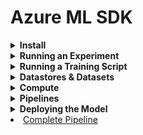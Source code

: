 # Azure ML SDK

<div style="width:1000px;margin:auto">
<details><summary><b>Install</b></summary>
<pre><code class="python language-python">!pip install --upgrade "azureml-sdk[notebooks,azureml-widgets,automl,explain]"

import azure.core
print(f"azure version {azure.core.VERSION}")
</code></pre>
</details></details>

<details><summary><b>Running an Experiment</b></summary><ul>
<li><details><summary><b>Connecting to Your Workspace</b></summary>
This is based on a json file in your configuration, where you save your subscription details.
<pre><code class="python language-python">from azureml.core import Workspace

ws = Workspace.from_config()
print(ws.name, "Workspace loaded")
</code></pre>
</details></li>
<li><details><summary><b>Running an Experiment & Viewing Results</b></summary>
<pre><code class="python language-python">from azureml.core import Experiment
import pandas as pd
import matplotlib.pyplot as plt
%matplotlib inline

# Create an Azure ML experiment in your workspace.
experiment = Experiment(workspace=ws, name="diabetes-experiment")

# Start logging data from the experiment.
run = experiment.start_logging()
print("Starting epxeriment:", experiment.name)

# Load the data from a local file.
data = pd.read_csv("data/diabetes.csv")
</code></pre>
<pre><code class="python language-python">##### Example of logging a number.
# Count the rows and log the result.
row_count = (len(data))
run.log('observations', row_count)
print(f"Analysing {row_count} rows of data.")
</code></pre>
<pre><code class="python language-python">##### Example of logging an image.
# Plot and log the count of diabetic vs non-diabetic patients.
diabetic_counts = data['Diabetic'].value_counts()

fig = plt.figure(figsize=(6, 6))
ax  = fig.gca()
diabetic_counts.plot.bar(ax=ax)
ax.set_title("Patients with Diabetes")
ax.set_xlabel("Diagnosis")
ax.set_ylabel("Patients")
plt.show()

run.log_image(name='label distribution', plot=fig)
</code></pre>
<pre><code class="python language-python">#### Example of logging a list.
# Log distinct pregancy counts.
pregnancies = data.Pregnancies.unique()
run.log_list("pregnancy categories", pregnancies)
</code></pre>
<pre><code class="python language-python">##### Example of logging a number.
# Count the rows and log the result.
row_count = (len(data))
run.log('observations', row_count)
print(f"Analysing {row_count} rows of data.")
</code></pre>
<pre><code class="python language-python">#### Example of logging a summary statistics for numeric columns.
med_columns = ["PlasmaGlucose", "DiastolicBloodPressure"]
summary_stats = data[med_columns].describe().to_dict()
for col in summary_stats:
    keys   = list(summary_stats[col].keys())
    values = list(summary_stats[col].values())
    for index in range(len(keys)):
        run.log_row(col, stat=keys[index], value=values[index])
</code></pre>
<pre><code class="python language-python"># save a sample of the data and upload it to the experiment output.
data.sample(100).to_csv("sample.csv", index=False, header=True)
run.upload_file(name="outputs/sample.csv", path_or_stream="./sample.csv")

# Complete the run
run.complete()
</code></pre>
<pre><code class="python language-python">########## View experiemnt results.
import json

# Get run details.
details = run.get_details()
print(details)

# Get logged metrics
metrics = run.get_metrics()
print(json.dumps(metrics, indent=2))

# Get output files.
files = run.get_file_names()
print(json.dumps(files, indent=2))
</code></pre>
<pre><code class="python language-python">### Get the details of the run experiment while it's running or when it's finished.
from azureml.widgets import RunDetails

RunDetails(run).show()
</code></pre>
</details></li>
<li><details><summary><b>Running an Experiment Script</b></summary>
<pre><code class="python language-python"># Here we try to run an experiment from a python script

import os, shutil

# Create a folder for the experiment files.
folder_name = "diabetes-experiment-files"
experiment_folder = "./" + folder_name
os.makedirs(folder_name, exist_ok=True)

# Copy the data file into the experiment folder.
shutil.copy("data/diabetes.csv", os.path.join(folder_name, "diabetes.csv"))
</code></pre>
<pre><code class="python language-python">%%writefile $folder_name/diabetes_experiment.py
from azureml.core import Run
import pandas as pd
import os

# Get the experiment run context.
run = Run.get_context()

# Load the diabetes dataset.
data = pd.read_csv("diabetes.csv")

# County the rows and log the results.
row_count = (len(data))
run.log("Observations", row_count)
print(f"Analysing {row_count} rows of data.")
</code></pre>
<pre><code class="python language-python"># Count and log label counts.
diabetic_counts = data['Diabetic'].value_counts()
print(diabetic_counts)
for k, v in diabetic_counts.items():
    run.log("label:" + str(k), v)
</code></pre>
<pre><code class="python language-python"># Save a sample of the data in the outputs folder (which gets uploaded automatically).
os.makedirs("outputs", exist_ok=True)
data.sample(100).to_csv("outputs/sample.csv", index=False, header=True)

# Compelete the run.
run.complete()
</code></pre>
<pre><code class="python language-python">import os, sys
from azureml.core import Experiment, RunConfiguration, ScriptRunConfig
from azureml.widgets import RunDetails

# Create a new RunConfig object.
experiment_run_config = RunConfiguration()

# Create a script config.
src = ScriptRunConfig(source_directory=experiment_folder,
                      script="diabetes_experiment.py",
                      run_config=experiment_run_config)

# Submit the experiment.
experiment = Experiment(workspace=ws, name="diabetes-experiment")
run        = experiment.submit(config=src)
RunDetails(run).show()
run.wait_for_completion()
</code></pre>
<pre><code class="python language-python"># Get logged metrics.
metrics = run.get_metrics()
for key in metrics.keys():
    print(key, metrics.get(key))

print("\n")
for file in run.get_file_names():
    print(file)
</code></pre>
</details></li>

<li><details><summary><b>Viewing Experiment Run History & Cleaning Up</b></summary>
<pre><code class="python language-python">import os, sys
from azureml.core import Experiment, RunConfiguration, ScriptRunConfig
from azureml.widgets import RunDetails

# Create a new RunConfig object.
experiment_run_config = RunConfiguration()

# Create a script config.
src = ScriptRunConfig(source_directory=experiment_folder,
                      script="diabetes_experiment.py",
                      run_config=experiment_run_config)

# Submit the experiment.
experiment = Experiment(workspace=ws, name="diabetes-experiment")
run        = experiment.submit(config=src)
RunDetails(run).show()
run.wait_for_completion()
</code></pre>
<pre><code class="python language-python"># Get logged metrics.
metrics = run.get_metrics()
for key in metrics.keys():
    print(key, metrics.get(key))

print("\n")
for file in run.get_file_names():
    print(file)
</code></pre>
<pre><code class="python language-python">from azureml.core import Experiment, Run

diabetes_experiment = ws.experiments['diabetes-experiment']
for logged_run in diabetes_experiment.get_runs():
    print(f"Run ID: {logged_run.id}")
    metrics = logged_run.get_metrics()
    for key in metrics.keys():
        print(f"- {key} {metrics.get(key)}")
</code></pre>
</details></li>

</ul></details></details>

<details><summary><b>Running a Training Script</b></summary><ul>
<li><details><summary><b>Connecting to Your Workspace</b></summary>
<pre><code class="python language-python">import azureml.core
from azureml.core import Workspace

# Load the workspace from the saved config file.
ws = Workspace.from_config()
print(f"Ready to use Azure ML {azureml.core.VERSION} to work with {ws.name}")
</code></pre>
</details></li>

<li><details><summary><b>Creating a Training Script</b></summary>
<pre><code class="python language-python">import os, shutil

# Create a folder for the experiment files.
training_folder = "diabetes-training"
os.makedirs(training_folder, exist_ok=True)

# Copy the data file into the experiment folder.
shutil.copy("data/diabetes.csv", os.path.join(training_folder, "diabetes.csv"))
</code></pre>
<pre><code class="python language-python">%%writefile $training_folder/diabetes_training.py
# Import libraries.
from azureml.core import Run
import pandas as pd
import numpy as np
import joblib, os
from sklearn.model_selection import train_test_split
from sklearn.linear_model import LogisticRegression
from sklearn.metrics import roc_auc_score, roc_curve

# Get the experiment run context.
run = Run.get_context()
</code></pre>
<pre><code class="python language-python">%%writefile $training_folder/diabetes_training.py
# Import libraries.
from azureml.core import Run
import pandas as pd
import numpy as np
import joblib, os
from sklearn.model_selection import train_test_split
from sklearn.linear_model import LogisticRegression
from sklearn.metrics import roc_auc_score, roc_curve

# Get the experiment run context.
run = Run.get_context()
</code></pre>
<pre><code class="python language-python"># Load the diabetes dataset.
print("Loading Data...")
diabetes = pd.read_csv("diabetes.csv")

# Separate features and labels.
X, y = diabetes[["Pregnancies", "PlasmaGlucose", "DiastolicBloodPressure"]].values, diabetes['Diabetic'].values

# Split data into training set and test set.
X_train, X_test, y_train, y_test = train_test_split(X, y, test_size=.30, random_state=0)
</code></pre>
<pre><code class="python language-python"># Set regularization hyperparameter.
reg = 0.01

# Traing a logistic regression model.
print(f"Training a LR with reg rate of {reg}")
run.log("Regularization Rate ", np.float(reg))

model = LogisticRegression(C=1/reg, solver="liblinear").fit(X_train, y_train)
</code></pre>
<pre><code class="python language-python"># Calculate accuracy.
y_hat = model.predict(X_test)
acc   = np.average(y_hat == y_test)
print(f"Accuracy: {acc}")
run.log("Accuracy", np.float(acc))

# Calculate AUC
y_scores = model.predict_proba(X_test)
auc      = roc_auc_score(y_test, y_scores[:, 1])
print(f"AUC: {auc}")
run.log("AUC", np.float(auc))
</code></pre>
<pre><code class="python language-python"># Save the trained model in the outputs folder.
os.makedirs("outputs", exist_ok=True)
joblib.dump(value=model, filename="outputs/diabetes_model.pkl")


run.complete()
</code></pre>
</details></li>
<li><details><summary><b>Using an Estimate to Run the Script as an Experiment</b></summary>
<pre><code class="python language-python">from azureml.train.estimator import Estimator
from azureml.core import Experiment

# Create an estimator.
estimator = Estimator(source_directory=training_folder,
                      entry_script="diabetes_training.py",
                      compute_target="local",
                      conda_package=['scikit-learn'])

# Create an experiment.
experiment_name = "diabetes-training"
experiment      = Experiment(workspace=ws, name=experiment_name)

# Run the experiment based on the estimator.
run = experiment.submit(config=estimator)
run.wait_for_completion(show_output=True)
</code></pre>
</details></li>
<li><details><summary><b>Registering the Trained Model</b></summary>
<pre><code class="python language-python">from azureml.core import Model

# Register the model.
run.register_model(model_path="outputs/diabetes_model.pkl",
                   model_name="diabetes_model",
                   tags={"Training context": "Estimator"},
                   properties={"AUC": run.get_metrics()["AUC"],
                               "Accuracy": run.get_metrics()["Accuracy"]})

# List registered models.
for model in Model.list(ws):
    print(model.name, "version:", model.version)
    for tag_name in model.tags:
        tag = model.tags[tag_name]
        print("\t", tag_name, ":", tag)
    
    for prop_name in model.properties:
        prop = model.properties[prop_name]
        print("\t", prop_name, ":", prop)
    print("\n")
</code></pre>
</details></li>
<li><details><summary><b>Creating a Parameterized Training Script</b></summary>
<pre><code class="python language-python">import os, shutil

# Create a folder for the experimen6t files.
training_folder = "diabetes-training-params"
os.makedirs(training_folder, exist_ok=True)

# Copy the data file into the experiment folder.
shutil.copy("data/diabetes.csv", os.path.join(training_folder, "diabetes.csv"))
</code></pre>
<pre><code class="python language-python">%%writefile $training_folder/diabetes_training.py

# Import libraries.
from azureml.core import Run
import pandas as pd
import numpy as np
import joblib, os, argparse
from sklearn.model_selection import train_test_split
from sklearn.linear_model import LogisticRegression
from sklear.metrics import roc_auc_score, roc_curve
</code></pre>
<pre><code class="python language-python"># Get the experiment run context.
run = Run.get_context()

# Set the regularization hyperparameter.
parser = argparse.ArgumentParser()
parser.add_argument("--reg_rate", type=float, dest="reg", default=0.01)
args = parser.parse_args()
reg  = args.reg

# Load the diabetes dataset.
print("Loading Data...")
# Load the diabetes dataset.
diabetes = pd.read_csv("diabetes.csv")
</code></pre>
<pre><code class="python language-python"># Separate features and labels.
X, y = diabetes[['Pregnancies', 'PlasmaGlucose']].values, diabetes['Diabetic'].values

# Split data into training set and test set.
X_train, X_test, y_train, y_test = train_test_split(X, y, test_size=.30, random_state=0)

# Train a logistic regression model.
print("Training a logistic regression model with regularization rate of ", reg)
run.log("regularization Rate", np.float(reg))
model = LogisticRegression(C=1/reg, solver="liblinear").fit(X_train, y_train)
</code></pre>
<pre><code class="python language-python"># Calculate accuracy.
y_hat = model.predict(X_test)
acc   = np.average(y_hat == y_test)
print(f"Accuracy: {acc}")
run.log("Accuracy", np.float(acc))

# Calculate AUC
y_scores = model.predict_proba(X_test)
auc      = roc_auc_score(y_test, y_scores[:, 1])
print(f"AUC: {auc}")
run.log("AUC", np.float(auc))
</code></pre>
<pre><code class="python language-python"># Save the trained model in the outputs folder.
os.makedirs("outputs", exist_ok=True)
joblib.dump(value=model, filename="outputs/diabetes_model.pkl")

run.complete()
</code></pre>
<li><details><summary><b>Using a Framework-Specific Estimator</b></summary>
<pre><code class="python language-python">from azureml.train.sklearn import SKLearn
from azureml.widgets import RunDetails

# Create an estimator.
estimator = SKLearn(source_directory=training_folder,
                    entry_script="diabetes_training.py",
                    script_params={"--reg_rate": 0.1},
                    compute_target="local")
</code></pre>
<pre><code class="python language-python"># Create an experiment.
experiment_name = "diabetes-training"
experiment      = Experiment(workspace=ws, name=experiment_name)

# Run the experiment.
run = experiment.submit(config=estimator)

# Show the run details while running.
RunDetails(run).show()
run.wait_for_completion()
</code></pre>
<pre><code class="python language-python"># Get logged metrics.
metrics = run.get_metrics()
for key in metrics.keys():
    print(key, metrics.get(key))
print("\n")
for file in run.get_file_names():
    print(file)
</code></pre>
</details></li>
</details></li>
<li><details><summary><b>Registering a New Version of the Model & Cleaning Up</b></summary>
<pre><code class="python language-python">from azureml.core import Model

# Register the model.
run.register_model(model_path="outputs/diabetes_model.pkl",
                   model_name="diabetes_model",
                   tags={"Training context": "Parameterized SKLearn Estimator"},
                   properties={"AUC": run.get_metrics()['AUC'],
                               "Accuracy": run.get_metrics()["Accuracy"]})
</code></pre>
<pre><code class="python language-python"># List registered models.
for model in Model.list(ws):
    print(model.name, 'version:', model.version)
    for tag_name in model.tags:
        tag = model.tags[tag_name]
        print("\t", tag_name, ":", tag)
    for prop_name in model.properties:
        prop = model.properties[prop_name]
        print("\t", prop_name, ":", prop)
    print("\n")
</code></pre>
<pre><code class="python language-python">
</code></pre>
</details></li>
</ul></details></details>

<details><summary><b>Datastores & Datasets</b></summary><ul>
<li><details><summary><b>Working with and viewing Datastores</b></summary>
<pre><code class="python language-python"># Get the default datastore in your workspace.
default_ds = ws.get_default_datastore()

# Enumerate all datastores, indicating which is the default.
for ds_name in ws.datastores:
    print(ds_name, "- Default =", ds_name == default_ds.name)
</code></pre>
</details></li>
<li><details><summary><b>Uploading Data to a Datastore</b></summary>
<pre><code class="python language-python">default_ds.upload_files(files=['./data/diabetes.csv',
                               './data/diabetes2.csv'],
                        target_path="diabetes-data",  # Put it in a folder path in the datastore
                        overwrite=True,
                        show_progress=True)
</code></pre>
</details></li>

<li><details><summary><b>Training a Model from a Datastore</b></summary>
<pre><code class="python language-python">import os

# Create a folder for the experiment files.
experiment_folder = "diabetes_training_from_datastore"
os.makedirs(experiment_folder, exist_ok=True)
print(experiment_folder, "folder created.")
</code></pre>
<pre><code class="python language-python">%%writefile $experiment_folder/diabetes_training.py
# Import Libraries
import os, argparse
from azureml.core import Run
import pandas as pd
import numpy as np
import joblib
from sklearn.model_selection import train_test_split
from sklearn.linear_model import LogisticRegression
from sklearn.metrics import roc_auc_score, roc_curve
</code></pre>
<pre><code class="python language-python"># Get parameters.
parser = argparse.ArgumentParser()
parser.add_argument("--regularization", type=float, dest="reg_rate", default=0.01, help="regularization rate")
parser.add_argument("--data-folder", type=str, dest="data_folder", help="data folder reference")
args = parser.parse_args()
reg  = args.reg_rate
</code></pre>
<pre><code class="python language-python"># Get the experiment run context.
run = Run.get_context()

# Load the diabetes data from the data reference.
data_folder = args.data_folder
print("loading data from", data_folder)

# Load all files and concatenate their contents as a single dataframe.
all_files = os.listdir(data_folder)
diabetes = pd.concat((pd.read_csv(os.path.join(data_folder, csv_file)) for csv_file in all_files))
</code></pre>
<pre><code class="python language-python"># Separate features and labels.
X, y = diabetes[['Pregnancies', 'PlasmaGlucose']].values, diabetes['Diabetic'].values

# Split data into training set and test set.
X_train, X_test, y_train, y_test = train_test_split(X, y, test_size=.30, random_state=0)

# Train a logistic regression model.
print("Training a logistic regression model with regularization rate of", reg)
run.log("regularization rate", np.float(reg))
model = LogisticRegression(C=1/reg, solver="liblinear").fit(X_train, y_train)
</code></pre>
<pre><code class="python language-python"># Calculate accuracy.
y_hat = model.predict(X_test)
acc   = np.average(y_hat == y_test)
print(f"Accuracy: {acc}")
run.log("Accuracy", np.float(acc))

# Calculate AUC
y_scores = model.predict_proba(X_test)
auc      = roc_auc_score(y_test, y_scores[:, 1])
print(f"AUC: {auc}")
run.log("AUC", np.float(auc))
</code></pre>
<pre><code class="python language-python">from azureml.train.sklearn import SKLearn
from azureml.core import Experiment
from azureml.widgets import RunDetails

# Set up the parameters.
script_params = {
    "--regularization": .1, # Regularization rate
    "--data-folder": data_ref
}

# Create an estimator.
estimator = SKLearn(source_directory=experiment_folder,
                    entry_script="diabetes_training.py",
                    script_params=script_params,
                    compute_target="local")

# Create an experiment
experiment_name = "diabetes-training"
experiment      = Experiment(workspace=ws, name=experiment_name)

# Run the experiment
run = experiment.submit(config=estimator)

# Show the run details while running.
RunDetails(run).show()
run.wait_for_completion()
</code></pre>

<li><details><summary><b>Working with and Creating Datasets</b></summary>
<pre><code class="python language-python"># Create a Tabular Dataset.
from azureml.core import Dataset

# Get the default datastore.
default_ds = ws.get_default_datastore()

# Create a tabular dataset from the path on the datastore (this may take a short while)
tab_data_set = Dataset.Tabular.from_delimited_files(path=(default_ds, 'diabetes-data/*.csv'))

# Display the first 20 rows as a pandas dataframe.
tab_data_set.take(20).to_pandas_dataframe()
</code></pre>
<pre><code class="python language-python"># Crate a File Dataset.
file_data_set = Dataset.File.from_files(path=(default_ds, 'diabetes-data/*.csv'))

# Get the files in the dataset.
for file_path in file_data_set.to_path():
    print(file_path)
</code></pre>
</details></li>
</details></li>

<li><details><summary><b>Registering Datasets</b></summary>
<pre><code class="python language-python"># Register Datasets.
try:
    tab_data_set = tab_data_set.register(workspace=ws,
                                         name="diabetes dataset",
                                         description="diabetes data",
                                         tags={"format": "CSV"},
                                         create_new_version=True)

except Exception as ex:
    print(ex)

# Register the file dataset.
try:
    file_data_set = file_data_set.register(workspace=ws,
                                           name="diabetes file dataset",
                                           description="diabetes files",
                                           tags={"format": "CSV"},
                                           create_new_version=True)
except Exception as ex:
    print(ex)
print("Databsets registered")
</code></pre>
<pre><code class="python language-python">print("Datasets:")
for dataset_name in list(ws.datasets.keys()):
    dataset = Dataset.get_by_name(ws, dataset_name)
    print("\t", dataset.name, "version", dataset.version)
</code></pre>
</details></li>

<li><details><summary><b>Training a Model from a Tabular Dataset</b></summary>
<pre><code class="python language-python">import os

# Create a folder for the experiment files.
experiment_folder = "diabetes_training_from_tab_dataset"
os.makedirs(experiment_folder, exist_ok=True)
print(experiment_folder, "folder created.")
</code></pre>
<pre><code class="python language-python">%%writefile $experiment_folder/diabetes_training.py
# Import Libraries.
import os, argparse
from azureml.core import Run
import pandas as pd
import numpy as np
import joblib
from sklearn.model_selection import train_test_split
from sklearn.linear_model import LogisticRegression
from sklearn.metrics import roc_auc_score, roc_curve
</code></pre>
<pre><code class="python language-python"># Set regularization hyperparameter (passed as an argument to the script)
parser = argparse.ArgumentParser()
parser.add_argument("--regularization", type=float, dest="reg_rate", default=0.01, help="regularization rate")
args = parser.parse_args()
reg = args.reg_rate
</code></pre>
<pre><code class="python language-python"># Get the experiment run context
run = Run.get_context()

# Load the diabetes data (passed as an inpute dataset)
print("Loading data")
diabetes = run.input_datasets["diabetes"].to_pandas_dataframe()
</code></pre>
<pre><code class="python language-python"># Separate features and labels.
X, y = diabetes[['Pregnancies', 'PlasmaGlucose']].values, diabetes['Diabetic'].values

# Split data into training set and test set.
X_train, X_test, y_train, y_test = train_test_split(X, y, test_size=.30, random_state=0)

# Train a logistic regression model.
print("Training a logistic regression model with regularization rate of", reg)
run.log("regularization rate", np.float(reg))
model = LogisticRegression(C=1/reg, solver="liblinear").fit(X_train, y_train)
</code></pre>
<pre><code class="python language-python"># Calculate accuracy.
y_hat = model.predict(X_test)
acc   = np.average(y_hat == y_test)
print(f"Accuracy: {acc}")
run.log("Accuracy", np.float(acc))

# Calculate AUC
y_scores = model.predict_proba(X_test)
auc      = roc_auc_score(y_test, y_scores[:, 1])
print(f"AUC: {auc}")
run.log("AUC", np.float(auc))
</code></pre>
<pre><code class="python language-python">os.makedirs("outputs", exist_ok=True)

# note file saved in the outputs folder is automatically uploaded into experiment record.
joblib.dump(value=model, filename="outputs/diabetes_model.pkl")
run.complete()
</code></pre>
<pre><code class="python language-python">from azureml.train.sklear import SKLearn
from azureml.core import Experiment
from azureml.widgets import RunDetails

# Set the script parameters.
script_params = {
    "--regularization": 0.1
}

# Get the training dataset.
diabetes_ds = ws.datasets.get("diabets dataset")

# Create an estimator
estimator = SKLearn(source_directory=experiment_folder,
                    entry_script="diabetes_training.py",
                    script_params=script_params,
                    compute_target="local",
                    inputs=[diabetes_ds.as_named_input('diabetes')], # pass the dataset object as an input.
                    pip_packages=['azureml-dataprep[pandas]'])  # so you need the dataprep package

# Create an experiment.
experiment_name = "diabetes-training"
experiment      = Experiment(workspace=ws, name=experiment_name)

# Run the experiment.
run = experiment.submit(config=estimator)

# Show the run details while running.
RunDetails(run).show()
run.wait_for_completion()
</code></pre>
</details></li>

<li><details><summary><b>Training a Model from a File Dataset</b></summary>
<pre><code class="python language-python">import os

# Create a folder for the experiment files.
experiment_folder = "diabetes_training_from_file_dataset"
os.makedirs(experiment_folder, exist_ok=True)
print(experiment_folder, "folder created")
</code></pre>
<pre><code class="python language-python">%%writefile $experiment_folder/diabetes_training.py
#Import libraries
import os, argparse, glob
from azureml.core import Workspace, Dataset, Experiment, Run
import pandas as pd
import numpy as np
import joblib
from sklearn.model_selection import train_test_split
from sklearn.linear_model import LogisticRegression
from sklearn.metrics import roc_auc_score, roc_curve
</code></pre>
<pre><code class="python language-python"># Set regularization hyperparameter (passed as an argument to the script)
parser = argparse.ArgumentParser()
parser.add_argument("--regularization", type=float, dest="reg_rate", default=0.01, help="regularization rate")
args = parser.parse_args()
reg  = args.reg_rate

# Get the experiment run context.
run = Run.get_context()

# Load the diabetes dataset.
print("Loading Data...")
data_path = run.input_datasets['diabetes'] # Get the training data from the estimator input
all_files = glob.glob(data_path + "/*.csv")
diabetes = pd.concat((pd.read_csv(f) for f in all_files))
</code></pre>
<pre><code class="python language-python"># Separate features and labels.
X, y = diabetes[['Pregnancies', 'PlasmaGlucose']].values, diabetes['Diabetic'].values

# Split data into training set and test set.
X_train, X_test, y_train, y_test = train_test_split(X, y, test_size=.30, random_state=0)

# Train a logistic regression model.
print("Training a logistic regression model with regularization rate of", reg)
run.log("regularization rate", np.float(reg))
model = LogisticRegression(C=1/reg, solver="liblinear").fit(X_train, y_train)
</code></pre>
<pre><code class="python language-python"># Calculate accuracy.
y_hat = model.predict(X_test)
acc   = np.average(y_hat == y_test)
print(f"Accuracy: {acc}")
run.log("Accuracy", np.float(acc))

# Calculate AUC
y_scores = model.predict_proba(X_test)
auc      = roc_auc_score(y_test, y_scores[:, 1])
print(f"AUC: {auc}")
run.log("AUC", np.float(auc))
</code></pre>
<pre><code class="python language-python">os.makedirs('outputs', exist_ok=True)
# Note file saved in the ouputs folder is automatically uploaded into experiment record
joblib.dump(value=model, filename="outputs/diabetes_model.pkl")
run.complete()
</code></pre>
<pre><code class="python language-python">from azureml.train.sklearn import SKLearn
from azureml.core import Experiment
from azureml.widgets import RunDetails

# Set the script parameters.
script_params = {
    "--regularization": 0.1
}

# Get the training dataset.
diabetes_ds = ws.datasets.get("diabetes file dataset.")
</code></pre>
<pre><code class="python language-python"># Create an estimator
estimator = SKLearn(source_directory=experiment_folder,
                    entry_script="diabetes_training.py",
                    script_params=script_params,
                    compute_target="local",
                    inputs=[diabetes_ds.as_named_input("diabetes").as_download(path_on_compute="diabetes_data")],
                    pip_packages=['azureml-dataprep[pandas]'])

# Create an experiment.
experiment_name = "diabetes-training"
experiment      = Experiment(workspace=ws, name=experiment_name)

# Run the experiment.
run = experiment.submit(config=estimator)
# Show the run details while running.
RunDetails(run).show()
run.wait_for_completion()
</code></pre>
</details></li>
</ul></details>

<details><summary><b>Compute</b></summary><ul>
<li><details><summary><b>Preparing Data</b></summary>
<pre><code class="python language-python">from azureml.core import Dataset

default_ds = ws.get_default_datastore()

if "diabetes dataset" not in ws.datasets:
    default_ds.upload_files(files=["./data/diabetes.csv",
                                   "./data/diabetes2.csv"],
                            target_path="diabetes-data/",
                            overwrite=True,
                            show_progress=True)
    
    tab_data_set = Dataset.Tabular.from_delimited_files(path=(default_ds, "diabetes-data/*.csv"))

    # Register the tabular dataset.
    try:
        tab_data_set = tab_data_set.register(workspace=ws,
                                             name="diabetes dataset",
                                             description="diabetes data",
                                             tags={"format": "CSV"},
                                             create_new_version=True)
        print("Dataset registered.")
    except Exception as ex:
        print(ex)
else:
    print("Dataset already registered.")
</code></pre>
</details></li>

<li><details><summary><b>Creating a Training Script</b></summary>
<pre><code class="python language-python">import os

# Create a folder for the experiment files.
experiment_folder = "diabetes_training_logistic"
os.makedirs(experiment_folder, exist_ok=True)
print(experiment_folder, "folder created")
</code></pre>
<pre><code class="python language-python">%%writefile $experiment_folder/diabetes_training.py
# Import Libraries
import os, argparse
from azureml.core import Run
import pandas as pd
import numpy as np
import joblib
from sklearn.model_selection import train_test_split
from sklearn.linear_model import LogisticRegression
from sklearn.metrics import roc_auc_score

# Set regularization hyperparamter (passed as an argument to the script)
parser = argparse.ArgumentParser()
parser.add_argument("--regularization", type=float, dest="reg_rate", default=0.01, help="regularization rate")
args = parser.parse_args()
reg  = args.reg_rate
</code></pre>
<pre><code class="python language-python"># Get the experiment run context
run = Run.get_context()

# Load the diabetes data (passed as an input dataset)
print("Loading Data...")
diabetes = run.input_datasets['diabetes'].to_pandas_dataframe()
</code></pre>
<pre><code class="python language-python"># Separate features and labels.
X, y = diabetes[['Pregnancies', 'PlasmaGlucose']].values, diabetes['Diabetic'].values

# Split data into training set and test set.
X_train, X_test, y_train, y_test = train_test_split(X, y, test_size=.30, random_state=0)

# Train a logistic regression model.
print("Training a logistic regression model with regularization rate of", reg)
run.log("regularization rate", np.float(reg))
model = LogisticRegression(C=1/reg, solver="liblinear").fit(X_train, y_train)
</code></pre>
<pre><code class="python language-python"># Calculate accuracy.
y_hat = model.predict(X_test)
acc   = np.average(y_hat == y_test)
print(f"Accuracy: {acc}")
run.log("Accuracy", np.float(acc))

# Calculate AUC
y_scores = model.predict_proba(X_test)
auc      = roc_auc_score(y_test, y_scores[:, 1])
print(f"AUC: {auc}")
run.log("AUC", np.float(auc))
</code></pre>
<pre><code class="python language-python">os.makedirs('outputs', exist_ok=True)
# Note file saved in the ouputs folder is automatically uploaded into experiment record
joblib.dump(value=model, filename="outputs/diabetes_model.pkl")
run.complete()
</code></pre>
</details></li>

<li><details><summary><b>Defining an Environment</b></summary>
<pre><code class="python language-python">from azureml.core import Environment
from azureml.core.conda_dependencies import CondaDependencies

# Create a Python Environment for the experiment.
diabetes_env = Enviroment("diabetes-experiment-env")
diabetes_env.python.user_managed_dependencies = False
diabetes_env.docker.enabled = True

# Create a set of package dependencies (conda or pip as required)
diabetes_packages = CondaDependencies.create(conda_packages=['scikit-learn'],
                                             pip_packages=['azureml-defaults', 'azureml-dataprep[pandas]'])

# Add the dependencies to the enviroment.
diabetes_env.python.conda_dependencies = diabetes_packages

print(diabetes_env.name, "defined.")
</code></pre>
<pre><code class="python language-python">from azureml.train.estimator import Estimator
from azureml.core import Experiment
from azureml.widgets import RunDetails

# Set the script parameters.
script_params = {
    "--regularization": 0.1
}

# Get the training dataset.
diabetes_ds = ws.datasets.get("diabetes dataset")

# Create an estimator
estimator = Estimator(source_directory=experiment_folder,
                      inputs=[diabetes_ds.as_named_input("diabetes")],
                      script_params=script_params,
                      compute_target="local",
                      environment_definition=diabetes_env,
                      entry_script="diabetes_training.py")

# Create an experiment.
experiment = Experiment(workspace=ws, name="diabetes-training")

# Run the experiment
run = experiment.submit(config=estimator)
# Show the run details while running.
RunDetails(run).show()
run.wait_for_completion()
</code></pre>
<pre><code class="python language-python"># Register the enviroment.
diabetes_env.register(workspace=ws)
</code></pre>


</details></li>

<li><details><summary><b>Running an Experiment on a Remote Compute Target</b></summary>
<pre><code class="python language-python">from azureml.core.compute import ComputeTarget, AmlCompute
from azureml.core.compute_target import ComputeTargetException

cluster_name = "qa-azureml-sdk"

try:
    # Check for existing compute target.
    training_cluster = ComputeTarget(workspace=ws, name=cluster_name)
    print("Found exsiting cluster, use it.")
except ComputeTargetException:
    # If it doesn't already exist, create it.
    compute_config = AmlCompute.provisioning_configuration(vm_size="STANDARD_D2_V2", max_nodes=4)
    training_cluster = ComputeTarget.create(ws, cluster_name, compute_config)

training_cluster.wait_for_completion(show_output=True)
</code></pre>
<pre><code class="python language-python">from azureml.train.estimator import Estimator
from azureml.core import Experiment
from azureml.widgets import RunDetails

# Get the enviroment.
registered_env = Enviroment.get(ws, "diabetes-experiment-env")

# Set the script parameters.
script_params = {
    "--regularization": 0.1
}

# Get the training dataset.
diabetes_ds = ws.datasets.get("diabetes dataset")

# Create an estimator
estimator = Estimator(source_directory=experiment_folder,
                      inputs=[diabetes_ds.as_named_input("diabetes")],
                      script_params=script_params,
                      compute_target=cluster_name,
                      environment_definition=registered_env,
                      entry_script="diabetes_training.py")

# Create an experiment.
experiment = Experiment(workspace=ws, name="diabetes-training")

# Run the experiment
run = experiment.submit(config=estimator)
# Show the run details while running.
RunDetails(run).show()
run.wait_for_completion()
</code></pre>
<pre><code class="python language-python"># Get logged metrics.
metrics = run.get_metrics()
for key in metrics.keys():
    print(key, metrics.get(key))
print("\n")
for file in run.get_file_names():
    print(file)
</code></pre>
</details></li>
</ul></details>

<details><summary><b>Pipelines</b></summary><ul>
<li><details><summary><b>Preparing the Training Data</b></summary>
<pre><code class="python language-python">from azureml.core import Dataset

default_ds = ws.get_default_datastore()

if "diabetes dataset" not in ws.datasets:
    default_ds.upload_files(files=["./data/diabetes.csv",
                                   "./data/diabetes2.csv"],
                            target_path="diabetes-data/",
                            overwrite=True,
                            show_progress=True)
    
    tab_data_set = Dataset.Tabular.from_delimited_files(path=(default_ds, "diabetes-data/*.csv"))

    # Register the tabular dataset.
    try:
        tab_data_set = tab_data_set.register(workspace=ws,
                                             name="diabetes dataset",
                                             description="diabetes data",
                                             tags={"format": "CSV"},
                                             create_new_version=True)
        print("Dataset registered.")
    except Exception as ex:
        print(ex)
else:
    print("Dataset already registered.")
</code></pre>
</details></li>

<li><details><summary><b>Creating Scripts for Pipeline steps</b></summary>
<pre><code class="python language-python">import os

# Create a folder for the pipeline step files.
experiment_folder = "diabetes_pipeline"
os.makedirs(experiment_folder, exist_ok=True)

print(experiment_folder)
</code></pre>
<pre><code class="python language-python">%%writefile $experiment_folder/train_diabetes.py
# Import libraries
import os, argparse, joblib
from azureml.core import Run
import pandas as pd
import numpy as np
from sklearn.model_selection import train_test_split
from sklearn.tree import DecisionTreeClassifier
from sklearn.metrics import roc_auc_score

# Get parameters.
parser = argparse.ArgumentParser()
parser.add_argument("--output_folder", type=str, dest="output_folder", default="diabetes_model", help="output folder"")
args = parser.parse_args()
output_folder = args.output_folder
</code></pre>
<pre><code class="python language-python"># Get the experiment run context
run = Run.get_context()

# Load the diabetes data (passed as an input dataset)
print("Loading Data...")
diabetes = run.input_datasets['diabetes'].to_pandas_dataframe()
</code></pre>
<pre><code class="python language-python"># Separate features and labels.
X, y = diabetes[['Pregnancies', 'PlasmaGlucose']].values, diabetes['Diabetic'].values

# Split data into training set and test set.
X_train, X_test, y_train, y_test = train_test_split(X, y, test_size=.30, random_state=0)

# train a decision tree.
print("training a decision tree")
model = DecisionTreeClassifier().fit(X_train, y_train)
</code></pre>
<pre><code class="python language-python"># Calculate accuracy.
y_hat = model.predict(X_test)
acc   = np.average(y_hat == y_test)
print(f"Accuracy: {acc}")
run.log("Accuracy", np.float(acc))

# Calculate AUC
y_scores = model.predict_proba(X_test)
auc      = roc_auc_score(y_test, y_scores[:, 1])
print(f"AUC: {auc}")
run.log("AUC", np.float(auc))
</code></pre>
<pre><code class="python language-python">os.makedirs(output_folder, exist_ok=True)
output_path = output_folder + "/model.pkl"
joblib.dump(value=model, filename=output_path)
run.complete()
</code></pre>
<pre><code class="python language-python">%%writefile $experiment_folder/register_diabetes.py
# Import libraries.
import argparse, joblib
from azureml.core import Workspace, Model, Run

# Get parameters.
parser = argparse.ArgumentParser()
parser.add_argument("--model_folder", type=str, dest='model_folder', default="diabetes_model", help="model location")
args = parser.parse_args()
model_folder = args.model_folder

# Get the experiment6 run context
run = Run.get_context()

# Load the model.
print("loading model form "+ model_folder)
model_file = model_folder + "/model.pkl"
model = joblib.load(model_file)

Model.register(workspace=run.experiment.workspace,
               model_path=model_file,
               model_name="diabetes_model",
               tags={"Training context": "Pipeline"})
run.complete()
</code></pre>
</details></li>
<li><details><summary><b>Preparing a Compute Environment for the Pipeline</b></summary>
<pre><code class="python language-python"># Prepare a compute enviroment for the pipeline steps.
from azureml.core.compute import ComputeTarget, AmlCompute
from azureml.core.compute_target import ComputeTargetException

cluster_name = "qa-azureml-sdk"

# Verfity that cluster exists
try:
    pipeline_cluster = ComputeTaret(workspace=ws, name=cluster_name)
    print("Found existing cluster, use it.")
except ComputeTargetException:
    # If not, create it.
    compute_config = AmlCompute.provisioning_configuration(vm_size="STANDARD_D2_V2",
                                                           max_nodes=4,
                                                           idle_seconds_before_scaledown=1800)
    pipeline_cluster = ComputeTarget.create(ws, cluster_name, compute_config)

pipeline_cluster.wait_for_completion(show_output=True)
</code></pre>
<pre><code class="python language-python">from azureml.core import Environment
from auzreml.core.conda_denpendencies import CondaDependencies
from azureml.core.runconfig import RunConfiguration

# Create a Python environment for the experiment.
diabetes_env = Environment("diabetes-pipeline-env")
diabetes_env.python.user_managed_dependencies = False
diabetes_env.docker.enabled = True

# Cerate a set of package denependencies.
diabetes_packages = CondaDependencies.create(conda_packages=['scikit-learn',
                                                             'pandas'],
                                             pip_packages=['azureml-sdk'])

# Add the dependencies to the enviroment.
diabetes_env.python.conda_dependencies = diabetes_packages

# Register the enviroment (just in case you want to use it again).
diabetes_env.register(workspace=ws)
registered_env = Environment.get(ws, "diabetes-pipeline-env")

# Create a new runconfig object for the pipeline.
pipeline_run_config = RunConfiguration()

# Use the compute you create above.
pipeline_run_config.target = pipeline_cluster

# Assigfn the environment to the run configuration.
pipeline_run_config.environment = registered_env

print("Run configuration created.")

</code></pre>
</details></li>
<li><details><summary><b>Creating and Runnging a Pipeline</b></summary>
<pre><code class="python language-python">from azureml.pipeline.core import PipelineData
from azureml.pipeline.steps import PythonScriptStep, EstimatorStep
from azuerml.train.estimator import Estimator

# Get the training dataset.
diabetes_ds = ws.datasets.get("diabetes dataset")

# Create a pipelinedata (temporary Data Reference) for the model folder.
model_folder = PipelineData("model_folder", datastore=ws.get_default_datastore())

estimator = Estimator(source_directory=experiment_folder,
                      compute_target=pipeline_cluster,
                      environment_definition=pipeline_run_config.environment,
                      entry_script="train_diabetes.py")

# Step 1, run the estimator to train the model.
train_step = EstimatorStep(name="Train Model",
                           estimator=estimator,
                           estimator_entry_script_arguments=["--output_folder", model_folder],
                           inputs=[diabetes_ds.as_named_input('diabetes_train')],
                           outputs=[model_folder],
                           compute_target=pipeline_cluster,
                           allow_reuse=True)

# Step 2, run the model registeration script.
register_step = PythonScriptStep(name="Register Model",
                                 source_directory=experiment_folder,
                                 script_name="register_diabetes.py",
                                 arguments=["--model_folder", model_folder],
                                 inputs=[model_folder],
                                 compute_target=pipeline_cluster,
                                 runconfig=pipeline_run_config,
                                 allow_reuse=True)</code></pre>
<pre><code class="python language-python">from auzreml.core import Experiment
from azureml.pipeline.core import Pipeline
from azureml.widgets import RunDetails

# Construct the pipeline.
pipeline_steps = [train_step, register_step]
pipeline       = Pipeline(workspace=ws, steps=pipeline_steps)
print("Pipeline is built.")

# Create an experiment and run the pipeline.
experiemnt = Experiemnt(workspace=ws, name="diabetes-training-pipeline")
pipeline_run = experiment.submit(pipeline, regenerate_outputs=True)
print("Pipeline submitted for expecution.")

RunDetails(pipeline_run).show()
pipeline_run.wait_for_completion()</code></pre>
<pre><code class="python language-python">from azureml.core import Model

for model in Model.list(ws):
    print(model.name, "version:", model.version)
    for tag_name in model.tags:
        tag = model.tags[tag_name]
        print("\t", tag_name, ":", tag)
    for prop_name in model.properties:
        prop = model.properties[prop_name]
        print("\t", prop_name, ":", prop)
    print("\n")</code></pre>
</details></li>
<li><details><summary><b>Publishing the Pipeline</b></summary>
<pre><code class="python language-python">published_pipeline = pipeline.publish(name="Diabetes_Training_Pipeline",
                                      description="Trains diabetes model",
                                      version="1.0")
rest_endpoint = published_pipeline.endpoint
print(rest_endpoint)
</code></pre>
<pre><code class="python language-python">from azureml.core.authentication import InteractiveLoginAuthentication

interactive_auth = InteractiveLoginAuthentication()
auth_header = interactive_auth.get_authentication_header()

import requests
experiment_name = "Run-diabetes-pipeline"

response = requests.post(rest_endpoint,
                         headers=auth_header,
                         json={"ExperimentName": experiment_name})
run_id = response.json()["Id"]
run_id
</code></pre>
<pre><code class="python language-python">from azureml.pipeline.core.run import PipelineRun
from azureml.widgets import RunDetails

published_pipeline_run = PipelineRun(ws.experiments[experiment_name], run_id)
RunDetails(published_pipeline_run).show()
</code></pre>

</details></li>

</ul></details>

<details><summary><b>Deploying the Model</b></summary><ul>
<li><details><summary><b>Real-time Inference Service -- Training and Registering a Model</b></summary>
<pre><code class="python language-python">from azureml.core import Experiment
from azureml.core import Model
import pandas as pd
import numpy as np
import joblib
from sklearn.model_selection import train_test_split
from sklearn.tree import DecisionTreeClassifier
from sklearn.metrics import roc_auc_score, roc_curve

# Create an Azure ML experiment in your workspace.
experiment = Experiment(workspace=ws, name="diabetes-training")
run        = experiment.start_logging()
print("Starting experiment:", experiment.name)
</code></pre>
<pre><code class="python language-python"># Load the diabetes dataset.
print("Loading Data...")
diabetes = pd.read_csv("data/diabetes.csv")

# Separate features and labels.
X, y = diabetes[['Pregnancies', 'PlasmaGlucose']].values, diabetes['Diabetic'].values

# Split data into training set and test set.
X_train, X_test, y_train, y_test = train_test_split(X, y, test_size=.30, random_state=0)

# train a decision tree.
print("training a decision tree")
model = DecisionTreeClassifier().fit(X_train, y_train)
</code></pre>
<pre><code class="python language-python"># Calculate accuracy.
y_hat = model.predict(X_test)
acc   = np.average(y_hat == y_test)
print(f"Accuracy: {acc}")
run.log("Accuracy", np.float(acc))

# Calculate AUC
y_scores = model.predict_proba(X_test)
auc      = roc_auc_score(y_test, y_scores[:, 1])
print(f"AUC: {auc}")
run.log("AUC", np.float(auc))
</code></pre>
<pre><code class="python language-python"># Save the trained model.
model_file = "diabetes_model.pkl"
joblib.dump(value=model, filename=model_file)
run.upload_file(name="outputs/"+model_file, path_or_stream="./"+model_file)

# Complete the run.
run.complete()
</code></pre>
<pre><code class="python language-python"># Register the model.
run.register_model(model_path="outputs/diabetes_model.pkl",
                   model_name="diabetes_model",
                   tags={"Training context": "Inline Training"},
                   properties={"AUC": run.get_metrics()["AUC"],
                               "Accuracy": run.get_metrics()["Accuracy"]})

print("Model trained and registered.")
</code></pre>
</details></li>

<li><details><summary><b>Deploying a Model as a Web Service</b></summary>
<pre><code class="python language-python"># See the available model in the workspace.
from azureml.core import Model

for model in Model.list(ws):
    print(model.name, "version:", model.version)
    for tag_name in model.tags:
        tag = model.tags[tag_name]
        print("\t", tag_name, ":", tag)
    for prop_name in model.properties:
        prop = model.properties[prop_name]
        print("\t", prop_name, ":", prop)
    print("\n")
</code></pre>
<pre><code class="python language-python"># Get the model to be deployed.
model = ws.models["diabetes_model"]
print(model.name, "version", model.version)
</code></pre>
<pre><code class="python language-python"># Create a folder and configuration files for the web serivce.
import os

folder_name = "diabetes_service"

# Create a folder for the web serivce files.
experiment_folder = "./"+folder_name
os.makedirs(folder_name, exist_ok=True)

print(folder_name, "folder created.")
</code></pre>
<pre><code class="python language-python">%%writefile $folder_name/score_diabetes.py
import json
import joblib
import numpy as np
from azureml.core.model import Model

# Called when the service is loaded.
def init():
    global model
    # Get the path to the deployed model file and load it.
    model_path = Model.get_model_path("diabetes_model")
    model      = joblib.load(model_path)

# Called when a request is received
def run(raw_data):
    # Get the input data as a numpy array.
    data = np.array(json.loads(raw_data)['data'])
    # Get a prediction from the model.
    predictions = model.predict(data)
    # Get the corresponding classname for each prediction (0 or 1)
    classnames = ['not-diabetic', 'diabetic']
    predicted_classes = []
    for prediction in predictions:
        predicted_classes.append(classnames[prediction])
    # Return the prediction as JSON
    return json.dumps(predicted_classes)
</code></pre>
<pre><code class="python language-python">from azureml.core.conda_dependencies import CondaDependencies

# Add the dependencies for our model (AzureML defaults is already included)
myenv = CondaDependencies()
myenv.add_conda_package("scikit-learn")

# Save the environment config as .yml file.
env_file = folder_name + "/diabetes_env.yml"
with open(env_file, "w") as f:
    f.write(myenv.serialize_to_string())
print("Saved dependency info in ", env_file)

# Print the .yml file.
with open(env_file, "r") as f:
    print(f.read())
</code></pre>
<pre><code class="python language-python">from azureml.core.webservice import AciWebservice
from azureml.core.model import InferenceConfig

# Configure the scoring enviroment.
inference_config = InferenceConfig(runtime="python",
                                   source_directory=folder_name,
                                   entry_script="score_diabetes.py",
                                   conda_file="diabetes_env.yml")

deployment_config = AciWebservice.deploy_configuration(cpu_cores=1, memory_gb=1)
service_name      = "diabetes-service"
service           = Model.deploy(ws, service_name, [model], inference_config,
                                 deployment_config)
service.wait_for_deployment(True)
print(service.state)
</code></pre>
<pre><code class="python language-python">print(service.state)
print(service.get_logs())

# If you need to make a change and redeploy, you may need to delete unhealty service using the following code:  
# service.delete()
</code></pre>
<pre><code class="python language-python"># See the active webserivce name
for webservice_name in ws.webservices:
    print(webservice_name)
</code></pre>
</details></li>

<li><details><summary><b>Using the Web Service</b></summary>
<pre><code class="python language-python">
</code></pre>
</details></li>
</ul></details>

<li><a href="./notebooks/CA-AzureML-Pipelines.html">Complete Pipeline</a></li>

</div>